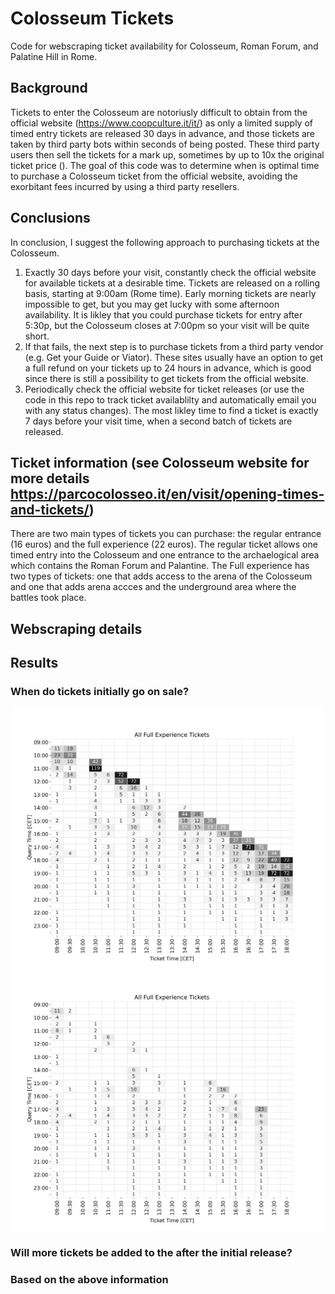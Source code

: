 # Colosseum Tickets
Code for webscraping ticket availability for Colosseum, Roman Forum, and Palatine Hill in Rome. 

## Background
Tickets to enter the Colosseum are notoriusly difficult to obtain from the official website (https://www.coopculture.it/it/) as only a limited supply of timed entry tickets are released 30 days in advance, and those tickets are taken by third party bots within seconds of being posted. These third party users then sell the tickets for a mark up, sometimes by up to 10x the original ticket price (). The goal of this code was to determine when is optimal time to purchase a Colosseum ticket from the official website, avoiding the exorbitant fees incurred by using a third party resellers. 

## Conclusions
In conclusion, I suggest the following approach to purchasing tickets at the Colosseum. 
  1) Exactly 30 days before your visit, constantly check the official website for available tickets at a desirable time. Tickets are released on a rolling basis, starting at 9:00am (Rome time). Early morning tickets are nearly impossible to get, but you may get lucky with some afternoon availability. It is likley that you could purchase tickets for entry after 5:30p, but the Colosseum closes at 7:00pm so your visit will be quite short.
  2) If that fails, the next step is to purchase tickets from a third party vendor (e.g. Get your Guide or Viator). These sites usually have an option to get a full refund on your tickets up to 24 hours in advance, which is good since there is still a possibility to get tickets from the official website.
  3) Periodically check the official website for ticket releases (or use the code in this repo to track ticket availablilty and automatically email you with any status changes). The most likley time to find a ticket is exactly 7 days before your visit time, when a second batch of tickets are released.

## Ticket information (see Colosseum website for more details https://parcocolosseo.it/en/visit/opening-times-and-tickets/)
There are two main types of tickets you can purchase: the regular entrance (16 euros) and the full experience (22 euros). The regular ticket allows one timed entry into the Colosseum and one entrance to the archaelogical area which contains the Roman Forum and Palantine. The Full experience has two types of tickets: one that adds access to the arena of the Colosseum and one that adds arena accces and the underground area where the battles took place.

## Webscraping details

## Results

### When do tickets initially go on sale?
<p align="center">
<picture>
<img src="https://github.com/nfasano/colosseumTickets/blob/main/figures/FullExperience_AllTypes.png" alt="drawing" width="500"/> 
</picture>

<picture>
<img src="https://github.com/nfasano/colosseumTickets/blob/main/figures/FullExperience_Underground.png" alt="drawing" width="500"/> 
</picture>

</p>



### Will more tickets be added to the after the initial release?

### Based on the above information

